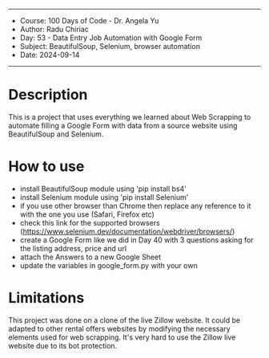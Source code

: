 
************************************************************
*    Course: 100 Days of Code - Dr. Angela Yu              
*    Author: Radu Chiriac                                  
*    Day: 53 - Data Entry Job Automation with Google Form  
*    Subject: BeautifulSoup, Selenium, browser automation  
*    Date: 2024-09-14                                      
************************************************************


# Description
This is a project that uses everything we learned about Web Scrapping to automate filling a Google Form with data from a source website using BeautifulSoup and Selenium.

# How to use
- install BeautifulSoup module using 'pip install bs4'
- install Selenium module using 'pip install Selenium'
- if you use other browser than Chrome then replace any reference to it with the one you use (Safari, Firefox etc) 
- check this link for the supported browsers (https://www.selenium.dev/documentation/webdriver/browsers/)
- create a Google Form like we did in Day 40 with 3 questions asking for the listing address, price and url
- attach the Answers to a new Google Sheet 
- update the variables in google_form.py with your own


# Limitations
This project was done on a clone of the live Zillow website. It could be adapted to other rental offers websites by modifying the necessary elements used for web scrapping.
It's very hard to use the Zillow live website due to its bot protection.
